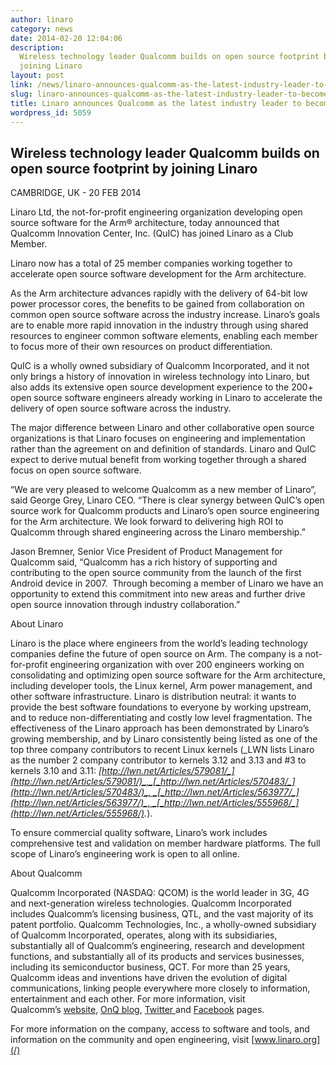 ```yaml
---
author: linaro
category: news
date: 2014-02-20 12:04:06
description:
  Wireless technology leader Qualcomm builds on open source footprint by
  joining Linaro
layout: post
link: /news/linaro-announces-qualcomm-as-the-latest-industry-leader-to-become-a-member/
slug: linaro-announces-qualcomm-as-the-latest-industry-leader-to-become-a-member
title: Linaro announces Qualcomm as the latest industry leader to become a member
wordpress_id: 5059
---
```


## Wireless technology leader Qualcomm builds on open source footprint by joining Linaro

CAMBRIDGE, UK - 20 FEB 2014

Linaro Ltd, the not-for-profit engineering organization developing open source software for the Arm® architecture, today announced that Qualcomm Innovation Center, Inc. (QuIC) has joined Linaro as a Club Member.

Linaro now has a total of 25 member companies working together to accelerate open source software development for the Arm architecture.

As the Arm architecture advances rapidly with the delivery of 64-bit low power processor cores, the benefits to be gained from collaboration on common open source software across the industry increase. Linaro’s goals are to enable more rapid innovation in the industry through using shared resources to engineer common software elements, enabling each member to focus more of their own resources on product differentiation.

QuIC is a wholly owned subsidiary of Qualcomm Incorporated, and it not only brings a history of innovation in wireless technology into Linaro, but also adds its extensive open source development experience to the 200+ open source software engineers already working in Linaro to accelerate the delivery of open source software across the industry.

The major difference between Linaro and other collaborative open source organizations is that Linaro focuses on engineering and implementation rather than the agreement on and definition of standards. Linaro and QuIC expect to derive mutual benefit from working together through a shared focus on open source software.

“We are very pleased to welcome Qualcomm as a new member of Linaro”, said George Grey, Linaro CEO. “There is clear synergy between QuIC’s open source work for Qualcomm products and Linaro’s open source engineering for the Arm architecture. We look forward to delivering high ROI to Qualcomm through shared engineering across the Linaro membership.”

Jason Bremner, Senior Vice President of Product Management for Qualcomm said, “Qualcomm has a rich history of supporting and contributing to the open source community from the launch of the first Android device in 2007.  Through becoming a member of Linaro we have an opportunity to extend this commitment into new areas and further drive open source innovation through industry collaboration.”

About Linaro

Linaro is the place where engineers from the world’s leading technology companies define the future of open source on Arm. The company is a not-for-profit engineering organization with over 200 engineers working on consolidating and optimizing open source software for the Arm architecture, including developer tools, the Linux kernel, Arm power management, and other software infrastructure. Linaro is distribution neutral: it wants to provide the best software foundations to everyone by working upstream, and to reduce non-differentiating and costly low level fragmentation. The effectiveness of the Linaro approach has been demonstrated by Linaro’s growing membership, and by Linaro consistently being listed as one of the top three company contributors to recent Linux kernels (_LWN lists Linaro as the number 2 company contributor to kernels 3.12 and 3.13 and #3 to kernels 3.10 and 3.11: _[_http://lwn.net/Articles/579081/_](http://lwn.net/Articles/579081/)_,_[_http://lwn.net/Articles/570483/_](http://lwn.net/Articles/570483/)_, _[_http://lwn.net/Articles/563977/_](http://lwn.net/Articles/563977/)_, _[_http://lwn.net/Articles/555968/_](http://lwn.net/Articles/555968/)_._).

To ensure commercial quality software, Linaro’s work includes comprehensive test and validation on member hardware platforms. The full scope of Linaro’s engineering work is open to all online.

About Qualcomm

Qualcomm Incorporated (NASDAQ: QCOM) is the world leader in 3G, 4G and next-generation wireless technologies. Qualcomm Incorporated includes Qualcomm’s licensing business, QTL, and the vast majority of its patent portfolio. Qualcomm Technologies, Inc., a wholly-owned subsidiary of Qualcomm Incorporated, operates, along with its subsidiaries, substantially all of Qualcomm’s engineering, research and development functions, and substantially all of its products and services businesses, including its semiconductor business, QCT. For more than 25 years, Qualcomm ideas and inventions have driven the evolution of digital communications, linking people everywhere more closely to information, entertainment and each other. For more information, visit Qualcomm’s [website](http://www.qualcomm.com/), [OnQ blog](http://www.qualcomm.com/media/blog), [Twitter ](https://twitter.com/Qualcomm)and [Facebook](https://www.facebook.com/qualcomm) pages.

For more information on the company, access to software and tools, and information on the community and open engineering, visit [www.linaro.org](/)
